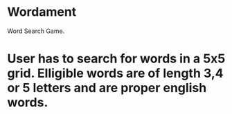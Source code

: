 # Wordament
Word Search Game.
# User has to search for words in a 5x5 grid. Elligible words are of length 3,4 or 5 letters and are proper english words.

